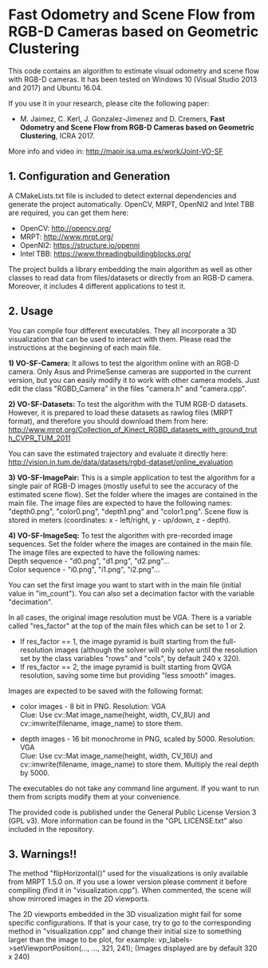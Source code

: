 # Fast Odometry and Scene Flow from RGB-D Cameras based on Geometric Clustering

This code contains an algorithm to estimate visual odometry and scene flow with RGB-D cameras.
It has been tested on Windows 10 (Visual Studio 2013 and 2017) and Ubuntu 16.04.

If you use it in your research, please cite the following paper:  
* M. Jaimez, C. Kerl, J. Gonzalez-Jimenez and D. Cremers, **Fast Odometry and Scene Flow from RGB-D Cameras based on Geometric Clustering**, ICRA 2017.  

More info and video in:
http://mapir.isa.uma.es/work/Joint-VO-SF
  
  
## 1. Configuration and Generation

A CMakeLists.txt file is included to detect external dependencies and generate the project automatically. OpenCV, MRPT, OpenNI2 and Intel TBB are required, you can get them here:
- OpenCV: http://opencv.org/
- MRPT: http://www.mrpt.org/
- OpenNI2: https://structure.io/openni
- Intel TBB: https://www.threadingbuildingblocks.org/
 
The project builds a library embedding the main algorithm as well as other classes to read data from files/datasets or directly from an RGB-D camera. Moreover, it includes 4 different applications to test it. 



## 2. Usage

You can compile four different executables. They all incorporate a 3D visualization that can be used to interact with them. Please read the instructions at the beginning of each main file.

**1) VO-SF-Camera:** It allows to test the algorithm online with an RGB-D camera. Only Asus and PrimeSense cameras are supported in the current version, but you can easily modify it to work with other camera models. Just edit the class "RGBD_Camera" in the files "camera.h" and "camera.cpp". 

**2) VO-SF-Datasets:** To test the algorithm with the TUM RGB-D datasets. However, it is prepared to load these datasets as rawlog files (MRPT format), and therefore you should download them from here:  
http://www.mrpt.org/Collection_of_Kinect_RGBD_datasets_with_ground_truth_CVPR_TUM_2011

You can save the estimated trajectory and evaluate it directly here:  
http://vision.in.tum.de/data/datasets/rgbd-dataset/online_evaluation

**3) VO-SF-ImagePair:** This is a simple application to test the algorithm for a single pair of RGB-D images (mostly useful to see the accuracy of the estimated scene flow). Set the folder where the images are contained in the main file. The image files are expected to have the following names: "depth0.png", "color0.png", "depth1.png" and "color1.png".
Scene flow is stored in meters (coordinates: x - left/right, y - up/down, z - depth).

**4) VO-SF-ImageSeq:** To test the algorithm with pre-recorded image sequences. Set the folder where the images are contained in the main file. The image files are expected to have the following names:     
Depth sequence - "d0.png", "d1.png", "d2.png"...   
Color sequence - "i0.png", "i1.png", "i2.png"...   

You can set the first image you want to start with in the main file (initial value in "im_count").
You can also set a decimation factor with the variable "decimation".   
    
     
    

In all cases, the original image resolution must be VGA. There is a variable called "res_factor" at the top of the main files which can be set to 1 or 2. 
- If res_factor == 1, the image pyramid is built starting from the full-resolution images (although the solver will only solve until the resolution set by the class variables "rows" and "cols", by default 240 x 320).
- If res_factor == 2, the image pyramid is built starting from QVGA resolution, saving some time but providing "less smooth" images.

Images are expected to be saved with the following format:

- color images - 8 bit in PNG. Resolution: VGA   
               Clue: Use cv::Mat image_name(height, width, CV_8U) and
                         cv::imwrite(filename, image_name) to store them.
					
- depth images - 16 bit monochrome in PNG, scaled by 5000. Resolution: VGA   
               Clue: Use cv::Mat image_name(height, width, CV_16U) and
                     cv::imwrite(filename, image_name) to store them.
                     Multiply the real depth by 5000.

       
The executables do not take any command line argument. If you want to run them from scripts modify them at your convenience.
      
      
The provided code is published under the General Public License Version 3 (GPL v3). More information can be found in the "GPL LICENSE.txt" also included in the repository.


 ## 3. Warnings!!

The method "flipHorizontal()" used for the visualizations is only available from MRPT 1.5.0 on. If you use a lower version please comment it before compiling (find it in "visualization.cpp"). When commented, the scene will show mirrored images in the 2D viewports.   

The 2D viewports embedded in the 3D visualization might fail for some specific configurations. If that is your case, try to go to the corresponding method in "visualization.cpp" and change their initial size to something larger than the image to be plot, for example:
vp_labels->setViewportPosition(..., ..., 321, 241);  (Images displayed are by default 320 x 240)

 
